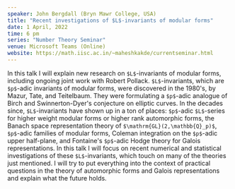 ```yaml
---
speaker: John Bergdall (Bryn Mawr College, USA)
title: "Recent investigations of $L$-invariants of modular forms"
date: 1 April, 2022
time: 6 pm
series: "Number Theory Seminar"
venue: Microsoft Teams (Online)
website: https://math.iisc.ac.in/~maheshkakde/currentseminar.html
---
```


In this talk I will explain new research on `$L$`-invariants of modular forms, including ongoing joint work with Robert Pollack. `$L$`-invariants, which are `$p$`-adic invariants of modular forms, were discovered in the 1980's, by Mazur, Tate, and Teitelbaum. They were formulating a `$p$`-adic analogue of Birch and Swinnerton-Dyer's conjecture on elliptic curves. In the decades since, `$L$`-invariants have shown up in a ton of places: `$p$`-adic `$L$`-series for higher weight modular forms or higher rank automorphic forms, the Banach space representation theory of `$\mathrm{GL}(2,\mathbb{Q}_p)$`, `$p$`-adic families of modular forms, Coleman integration on the `$p$`-adic upper half-plane, and Fontaine's `$p$`-adic Hodge theory for Galois representations. In this talk I will focus on recent numerical and statistical investigations of these `$L$`-invariants, which touch on many of the theories just mentioned. I will try to put everything into the context of practical questions in the theory of automorphic forms and Galois representations and explain what the future holds.



